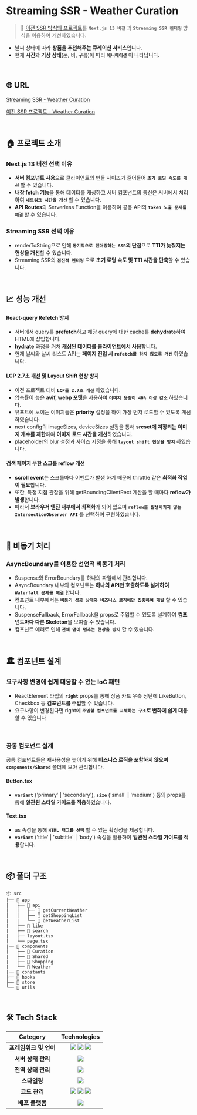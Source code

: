 # Streaming SSR - Weather Curation

> 🚀 [이전 SSR 방식의 프로젝트](https://github.com/pySoo/WeatherCuration-Frontend)를 **`Next.js 13 버전`** 과 **`Streaming SSR 렌더링`** 방식을 이용하여 개선하였습니다.

- 날씨 상태에 따라 **상품을 추천해주는 큐레이션 서비스**입니다.
- 현재 **시간과 기상 상태**(눈, 비, 구름)에 따라 **`애니메이션`** 이 나타납니다.

<br>

## 🌐 URL

[Streaming SSR - Weather Curation](https://streaming-ssr-weather-curation.vercel.app/)

[이전 SSR 프로젝트 - Weather Curation](https://weather-curation.vercel.app/)

<br>

## 🏠 프로젝트 소개

### Next.js 13 버전 선택 이유

- **서버 컴포넌트 사용**으로 클라이언트의 번들 사이즈가 줄어들어 **`초기 로딩 속도를 개선`** 할 수 있습니다.
- **내장 fetch 기능**을 통해 데이터를 캐싱하고 서버 컴포넌트의 통신은 서버에서 처리하여 **`네트워크 시간을 개선`** 할 수 있습니다.
- **API Routes**의 Serverless Function을 이용하여 공용 API의 **`token 노출 문제를 해결`** 할 수 있습니다.

### Streaming SSR 선택 이유

- renderToString으로 인해 **`동기적으로 렌더링하는 SSR`의 단점**으로 **TTI가 늦춰지는 현상을 개선**할 수 있습니다.
- Streaming SSR의 **`점진적 렌더링`** 으로 **초기 로딩 속도 및 TTI 시간을 단축**할 수 있습니다.

<br>

## 📈 성능 개선

#### React-query Refetch 방지

- 서버에서 query를 **prefetch**하고 해당 query에 대한 cache를 **dehydrate**하여 HTML에 삽입합니다.
- **hydrate** 과정을 거쳐 **캐싱된 데이터를 클라이언트에서 사용**합니다.
- 현재 날씨와 날씨 리스트 API는 **페이지 진입 시 `refetch를 하지 않도록 개선`** 하였습니다.

#### LCP 2.7초 개선 및 Layout Shift 현상 방지

- 이전 프로젝트 대비 **`LCP를 2.7초 개선`** 하였습니다.
- 압축률이 높은 **avif, webp 포맷**을 사용하여 **`이미지 용량이 40% 이상 감소`** 하였습니다.
- 뷰포트에 보이는 이미지들은 **priority** 설정을 하여 가장 먼저 로드할 수 있도록 개선하였습니다.
- next config의 imageSizes, deviceSizes 설정을 통해 **srcset에 저장되는 이미지 개수를 제한**하여 **이미지 로드 시간을 개선**하였습니다.
- placeholder의 blur 설정과 사이즈 지정을 통해 **`layout shift 현상을 방지`** 하였습니다.

#### 검색 페이지 무한 스크롤 reflow 개선

- **scroll event**는 스크롤마다 이벤트가 발생 하기 때문에 throttle 같은 **최적화 작업이 필요**합니다.
- 또한, 특정 지점 관찰을 위해 getBoundingClientRect 계산을 할 때마다 **reflow가 발생**합니다.
- 따라서 **브라우저 엔진 내부에서 최적화**가 되어 있으며 **`reflow를 발생시키지 않는`** **`IntersectionObserver API`** 를 선택하여 구현하였습니다.

<br>

## 🚗 비동기 처리

### AsyncBoundary를 이용한 선언적 비동기 처리

- Suspense와 ErrorBoundary를 하나의 파일에서 관리합니다.
- AsyncBoundary 내부의 컴포넌트는 **하나의 API만 호출하도록 설계하여** **`Waterfall 문제를 해결`** 합니다.
- 컴포넌트 내부에서는 **`비동기 성공 상태와 비즈니스 로직에만 집중하여 개발`** 할 수 있습니다.
- SuspenseFallback, ErrorFallback을 props로 주입할 수 있도록 설계하여 **컴포넌트마다 다른 Skeleton**을 보여줄 수 있습니다.
- 컴포넌트 에러로 인해 **`전체 앱이 멈추는 현상을 방지`** 할 수 있습니다.

<br>

## 🏛️ 컴포넌트 설계

### 요구사항 변경에 쉽게 대응할 수 있는 IoC 패턴

- ReactElement 타입의 **`right`** props를 통해 상품 카드 우측 상단에 LikeButton, Checkbox 등 **컴포넌트를 주입**할 수 있습니다.
- 요구사항이 변경된다면 right에 **`주입할 컴포넌트를 교체하는 구조`로 변화에 쉽게 대응**할 수 있습니다

<br>

### 공통 컴포넌트 설계

공통 컴포넌트들은 재사용성을 높이기 위해 **비즈니스 로직을 포함하지 않으며** **`components/Shared`** 폴더에 모아 관리합니다.

#### Button.tsx

- **`variant`** ('primary' | 'secondary'), **`size`** ('small' | 'medium') 등의 props를 통해 **일관된 스타일 가이드를 적용**하였습니다.

#### Text.tsx

- as 속성을 통해 **`HTML 태그를 선택`** 할 수 있는 확장성을 제공합니다.
- **`variant`** ('title' | 'subtitle' | 'body') 속성을 활용하여 **일관된 스타일 가이드를 적용**합니다.

<br>

## 📦 폴더 구조

```
📦 src
├── 📂 app
|   ├── 📂 api
|   |   ├── 📂 getCurrentWeather
|   |   ├── 📂 getShoppingList
|   |   └── 📂 getWeatherList
|   ├── 📂 like
|   ├── 📂 search
|   ├── layout.tsx
|   └── page.tsx
|── 📂 components
|   ├── 📂 Curation
|   ├── 📂 Shared
|   ├── 📂 Shopping
|   └── 📂 Weather
|── 📂 constants
├── 📂 hooks
├── 📂 store
└── 📂 utils
```

<br>

## 🛠️ Tech Stack

|        Category        |                                                                                                                                                             Technologies                                                                                                                                                             |
| :--------------------: | :----------------------------------------------------------------------------------------------------------------------------------------------------------------------------------------------------------------------------------------------------------------------------------------------------------------------------------: |
| **프레임워크 및 언어** | <img src="https://img.shields.io/badge/Next.js-000000.svg?style=for-the-badge&logo=Next.js&logoColor=white"> <img src="https://img.shields.io/badge/react-61DAFB?style=for-the-badge&logo=react&logoColor=black"> <img src="https://img.shields.io/badge/TypeScript-3178C6.svg?style=for-the-badge&logo=TypeScript&logoColor=black"> |
|   **서버 상태 관리**   |                                                                                                         <img src="https://img.shields.io/badge/React_query-FF4154.svg?style=for-the-badge&logo=react-query&logoColor=white">                                                                                                         |
|   **전역 상태 관리**   |                                                                                                             <img src="https://img.shields.io/badge/Zustand-0C0C0C.svg?style=for-the-badge&logo=zustand&logoColor=white">                                                                                                             |
|      **스타일링**      |                                                                                                          <img src="https://img.shields.io/badge/TailwindCSS-06B6D4?&style=for-the-badge&logo=TailwindCSS&logoColor=white">                                                                                                           |
|     **코드 관리**      |      <img src="https://img.shields.io/badge/ESLINT-4B32C3?&style=for-the-badge&logo=ESLint&logoColor=white"> <img src="https://img.shields.io/badge/PRETTIER-F7B93E?&style=for-the-badge&logo=Prettier&logoColor=white"> <img src="https://img.shields.io/badge/HUSKY-000000?&style=for-the-badge&logo=Husky&logoColor=white">       |
|    **배포 플랫폼**     |                                                                                                              <img src="https://img.shields.io/badge/Vercel-000000.svg?style=for-the-badge&logo=Vercel&logoColor=white">                                                                                                              |
